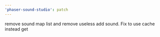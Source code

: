 ```yaml
---
'phaser-sound-studio': patch
---
```


remove sound map list and remove useless add sound. Fix to use cache instead get
